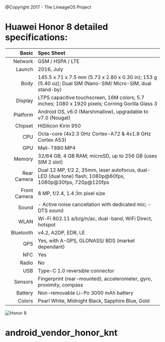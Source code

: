 @Copyright 2017 - The LineageOS Project

Huawei Honor 8 detailed specifications:
======================================

Basic         |Spec Sheet
-------------:|:------------------------------------------------------------------------------------------------------------------------
Network	      | GSM / HSPA / LTE
Launch	      |2016, July
Body	      |145.5 x 71 x 7.5 mm (5.73 x 2.80 x 0.30 in); 153 g (5.40 oz); Dual SIM (Nano-SIM/ Micro-SIM, dual stand-by)
Display	      |LTPS capacitive touchscreen, 16M colors; 5.7 inches; 1080 x 1920 pixels; Corning Gorilla Glass 3
Platform      |Android OS, v6.0 (Marshmallow), upgradable to v7.0 (Nougat)
Chipset	      |HiSilicon Kirin 950
CPU	      |Octa-core (4x2.3 GHz Cortex-A72 & 4x1.8 GHz Cortex A53)
GPU	      |Mali-T880 MP4
Memory	      |32/64 GB, 4 GB RAM; microSD, up to 256 GB (uses SIM 2 slot)
Rear Camera   |Dual 12 MP, f/2.2, 35mm, laser autofocus, dual-LED (dual tone) flash; 1080p@60fps, 1080p@30fps, 720p@120fps
Front Camera  |8 MP, f/2.4, 1.4 ¦Ìm pixel size
Sound	      |- Active noise cancellation with dedicated mic; - DTS sound
WLAN	      |Wi-Fi 802.11 a/b/g/n/ac, dual-band, WiFi Direct, hotspot
Bluetooth     |v4.2, A2DP, EDR, LE
GPS	      |Yes, with A-GPS, GLONASS/ BDS (market dependant)
NFC	      |Yes
Radio	      |No
USB	      |Type-C 1.0 reversible connector
Sensors	      |Fingerprint (rear-mounted), accelerometer, gyro, proximity, compass
Battery	      |Non-removable Li-Po 3000 mAh battery
Colors 	      |Pearl White, Midnight Black, Sapphire Blue, Gold


![Honor 8](http://cdn2.gsmarena.com/vv/pics/huawei/huawei-honor-8-1.jpg "Honor8")




# android_vendor_honor_knt

